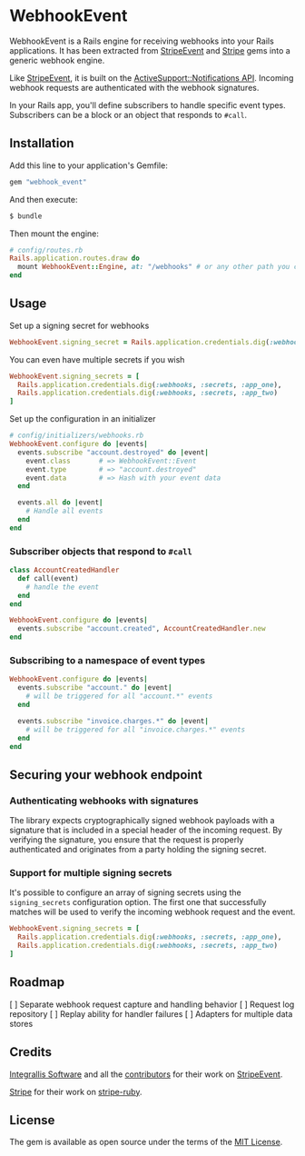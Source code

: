 # WebhookEvent

WebhookEvent is a Rails engine for receiving webhooks into your Rails applications. It has been extracted from [StripeEvent](https://github.com/integrallis/stripe_event) and [Stripe](https://github.com/stripe/stripe-ruby) gems into a generic webhook engine.

Like [StripeEvent](https://github.com/integrallis/stripe_event), it is built on the [ActiveSupport::Notifications API](http://api.rubyonrails.org/classes/ActiveSupport/Notifications.html). Incoming webhook requests are authenticated with the webhook signatures.

In your Rails app, you'll define subscribers to handle specific event types. Subscribers can be a block or an object that responds to `#call`.

## Installation

Add this line to your application's Gemfile:

```ruby
gem "webhook_event"
```

And then execute:
```bash
$ bundle
```

Then mount the engine:
```ruby
# config/routes.rb
Rails.application.routes.draw do
  mount WebhookEvent::Engine, at: "/webhooks" # or any other path you choose
end
```

## Usage
Set up a signing secret for webhooks
```ruby
WebhookEvent.signing_secret = Rails.application.credentials.dig(:webhooks, :signing_secret)
```

You can even have multiple secrets if you wish
```ruby
WebhookEvent.signing_secrets = [
  Rails.application.credentials.dig(:webhooks, :secrets, :app_one),
  Rails.application.credentials.dig(:webhooks, :secrets, :app_two)
]
```

Set up the configuration in an initializer
```ruby
# config/initializers/webhooks.rb
WebhookEvent.configure do |events|
  events.subscribe "account.destroyed" do |event|
    event.class       # => WebhookEvent::Event
    event.type        # => "account.destroyed"
    event.data        # => Hash with your event data
  end

  events.all do |event|
    # Handle all events
  end
end
```

### Subscriber objects that respond to `#call`

```ruby
class AccountCreatedHandler
  def call(event)
    # handle the event
  end
end
```

```ruby
WebhookEvent.configure do |events|
  events.subscribe "account.created", AccountCreatedHandler.new
end
```

### Subscribing to a namespace of event types

```ruby
WebhookEvent.configure do |events|
  events.subscribe "account." do |event|
    # will be triggered for all "account.*" events
  end

  events.subscribe "invoice.charges.*" do |event|
    # will be triggered for all "invoice.charges.*" events
  end
end
```

## Securing your webhook endpoint

### Authenticating webhooks with signatures

The library expects cryptographically signed webhook payloads with a signature that is included in a special header of the incoming request. By verifying the signature, you ensure that the request is properly authenticated and originates from a party holding the signing secret.

### Support for multiple signing secrets

It's possible to configure an array of signing secrets using the `signing_secrets` configuration option. The first one that successfully matches will be used to verify the incoming webhook request and the event.

```ruby
WebhookEvent.signing_secrets = [
  Rails.application.credentials.dig(:webhooks, :secrets, :app_one),
  Rails.application.credentials.dig(:webhooks, :secrets, :app_two)
]
```

## Roadmap

[ ] Separate webhook request capture and handling behavior
[ ] Request log repository
[ ] Replay ability for handler failures
[ ] Adapters for multiple data stores

## Credits
[Integrallis Software](https://github.com/integrallis) and all the [contributors](https://github.com/integrallis/stripe_event/graphs/contributors) for their work on [StripeEvent](https://github.com/integrallis/stripe_event).

[Stripe](https://github.com/stripe) for their work on [stripe-ruby](https://github.com/stripe/stripe-ruby).

## License
The gem is available as open source under the terms of the [MIT License](https://opensource.org/licenses/MIT).
